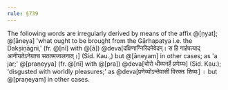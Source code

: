 ```yaml
---
rule: §739
---
```


The following words are irregularly derived by means of the affix @[ṇyat]; @[āneya] 'what ought to be brought from the Gārhapatya i.e. the Dakṣiṇāgni,' (fr. @[nī] with @[ā]) @deva[दक्षिणाग्निरिदमेवेदम्। स हि गार्हपत्याद् आनीयतेऽनेयश्च सततमज्वलनात्।] (Sid. Kau.,) but @[āneyam] in other cases; as 'a jar;' @[praṇeyya] (fr. @[nī] with @[pra]) @deva[चोरो धीव्यनर्हे प्रणेय्यः] (Sid. Kau.); 'disgusted with worldly pleasures;' as @deva[प्रणेय्योऽन्तेवासी विरक्तः शिष्यः] । but @[praṇeyam] in other cases.
